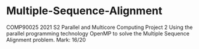 # Multiple-Sequence-Alignment
COMP90025 2021 S2 Parallel and Multicore Computing Project 2 
Using the parallel programming technology OpenMP to solve the Multiple Sequence Alignment problem. 
Mark: 16/20
